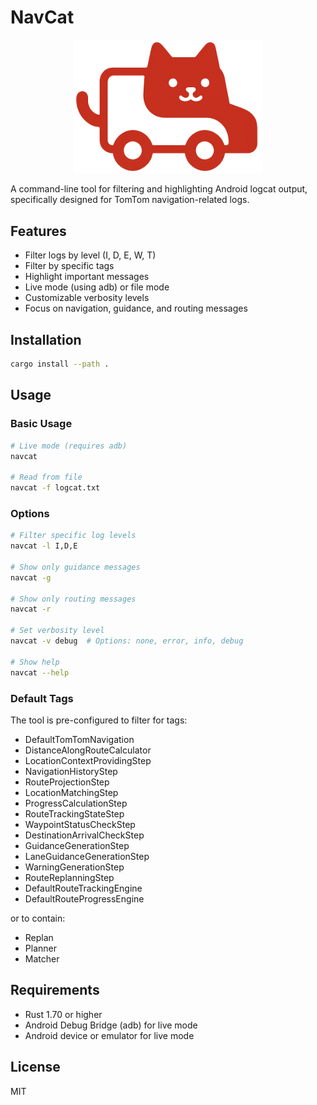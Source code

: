 # NavCat

<div align="center">
  <img src="navcat.png" width="300">
</div>

A command-line tool for filtering and highlighting Android logcat output, specifically designed for TomTom navigation-related logs.

## Features

- Filter logs by level (I, D, E, W, T)
- Filter by specific tags
- Highlight important messages
- Live mode (using adb) or file mode
- Customizable verbosity levels
- Focus on navigation, guidance, and routing messages

## Installation

```bash
cargo install --path .
```

## Usage

### Basic Usage

```bash
# Live mode (requires adb)
navcat

# Read from file
navcat -f logcat.txt
```

### Options

```bash
# Filter specific log levels
navcat -l I,D,E

# Show only guidance messages
navcat -g

# Show only routing messages
navcat -r

# Set verbosity level
navcat -v debug  # Options: none, error, info, debug

# Show help
navcat --help
```

### Default Tags

The tool is pre-configured to filter for tags:
- DefaultTomTomNavigation
- DistanceAlongRouteCalculator
- LocationContextProvidingStep
- NavigationHistoryStep
- RouteProjectionStep
- LocationMatchingStep
- ProgressCalculationStep
- RouteTrackingStateStep
- WaypointStatusCheckStep
- DestinationArrivalCheckStep
- GuidanceGenerationStep
- LaneGuidanceGenerationStep
- WarningGenerationStep
- RouteReplanningStep
- DefaultRouteTrackingEngine
- DefaultRouteProgressEngine

or to contain:
- Replan
- Planner
- Matcher

## Requirements

- Rust 1.70 or higher
- Android Debug Bridge (adb) for live mode
- Android device or emulator for live mode

## License

MIT
